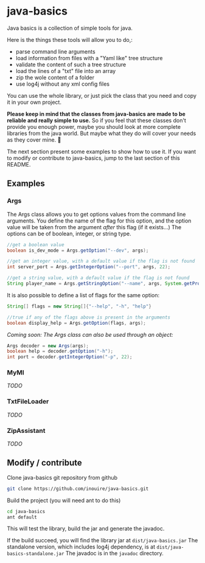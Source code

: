 java-basics
===========

Java basics is a collection of simple tools for java.

Here is the things these tools will allow you to do,:
- parse command line arguments
- load information from files with a "Yaml like" tree structure
- validate the content of such a tree structure
- load the lines of a "txt" file into an array
- zip the wole content of a folder
- use log4j without any xml config files

You can use the whole library, or just pick the class that you need and copy it in your own project.

**Please keep in mind that the classes from java-basics are made to be reliable and really simple to use.**
So if you feel that these classes don't provide you enough power, maybe you should look at more complete libraries from the java world.
But maybe what they do will cover your needs as they cover mine. :dart:

The next section present some examples to show how to use it. If you want to modify or contribute to java-basics, jump to the last section of this README.

## Examples

### Args

The Args class allows you to get options values from the command line arguments.
You define the name of the flag for this option, and the option value will be taken from the argument *after* this flag (if it exists...)
The options can be of boolean, integer, or string type.

```java
//get a boolean value
boolean is_dev_mode = Args.getOption("--dev", args);

//get an integer value, with a default value if the flag is not found
int server_port = Args.getIntegerOption("--port", args, 22);

//get a string value, with a default value if the flag is not found
String player_name = Args.getStringOption("--name", args, System.getProperty("user.name"));
```

It is also possible to define a list of flags for the same option:

```java
String[] flags = new String[]{"--help", "-h", "help"}

//true if any of the flags above is present in the arguments
boolean display_help = Args.getOption(flags, args);
```

*Coming soon: The Args class can also be used through an object:*
```java
Args decoder = new Args(args);
boolean help = decoder.getOption("-h");
int port = decoder.getIntegerOption("-p", 22);
```

### MyMl

*TODO*

### TxtFileLoader

*TODO*

### ZipAssistant

*TODO*

## Modify / contribute

Clone java-basics git repository from github
``` bash
git clone https://github.com/inouire/java-basics.git
```

Build the project (you will need ant to do this)
``` bash
cd java-basics
ant default
```

This will test the library, build the jar and generate the javadoc.

If the build succeed, you will find the library jar at `dist/java-basics.jar`
The standalone version, which includes log4j dependency, is at `dist/java-basics-standalone.jar` 
The javadoc is in the `javadoc` directory.
